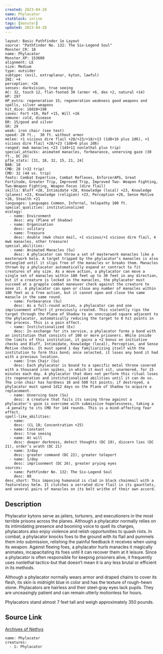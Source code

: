 ```yaml
---
created: 2023-04-28
name: Phylacator
statblock: inline
tags: [monster]
updated: 2023-04-28
---
```

```statblock
layout: Basic Pathfinder 1e Layout
source: "Pathfinder No. 132: The Six-Legend Soul"
Monster_CR: 18
name: Phylacator
Monster_XP: 153600
alignment: LE
size: Medium
type: outsider
subtype: (evil, extraplanar, kyton, lawful)
INI: +4
perception: +26
senses: darkvision, true seeing
AC: 32, touch 12, flat-footed 30 (armor +6, dex +2, natural +14)
HP: 297
HP_extra: regeneration 15; regeneration weakness good weapons and spells, silver weapons
hit_dice: 18d10+198
saves: Fort +19, Ref +15, Will +16
immune: cold, disease
DR: 15/good and silver
SR: 29
weak: iron chair (see text)
speed: 20 ft.,  30 ft. without armor
melee: +1 vicious dire flail +28/+23/+18/+13 (1d8+16 plus 2d6), +1 vicious dire flail +28/+23 (1d8+6 plus 2d6)
ranged: mwk manacles +23 (1d4+11 nonlethal plus trip)
special_attacks: animated manacles, forbearance, unnerving gaze (30 ft., DC 26)
pf1e_stats: [31, 18, 32, 15, 21, 24]
BAB: 18
CMB: 28 (+32 trip)
CMD: 32 (44 vs. trip)
feats: Combat Expertise, Combat Reflexes, EnforcerAPG, Great Fortitude, Greater Trip, Improved Trip, Improved Two- Weapon Fighting, Two-Weapon Fighting, Weapon Focus (dire flail)
skills: Bluff +28, Intimidate +28, Knowledge (local) +23, Knowledge (planes) +23, Knowledge (religion) +23, Perception +26, Sense Motive +26, Stealth +21
languages: Languages Common, Infernal, telepathy 100 ft.
special_qualities: institutionalized
ecology:
  - name: Environment
    desc: any (Plane of Shadow)
  - name: Organisation
    desc: solitary
  - name: Treasure
    desc: double (mwk chain mail, +1 vicious/+1 vicious dire flail, 4 mwk manacles, other treasure)
special_abilities:
  - name: Animated Manacles (Su)
    desc: A phylacator can throw a set of masterwork manacles like a masterwork bola. A target tripped by the phylacator’s manacles is also entangled until it slips free of the manacles or breaks them. Manacles thrown by a phylacator automatically expand or contract to fit creatures of any size. As a move action, a phylacator can move a single set of manacles within 180 feet up to 30 feet in any direction, but if a creature is locked in the manacles, the phylacator must succeed at a grapple combat maneuver check against the creature to move it. A phylacator can open or close any number of manacles within 180 feet as a free action, but it cannot open and close the same manacle in the same round.
  - name: Forbearance (Su)
    desc: As a full-round action, a phylacator can end one imprisonment effect it previously created. This violently rips the target through the Plane of Shadow to an unoccupied square adjacent to the phylacator, automatically reducing the target to 0 hit points in the process. This is a pain effect.
  - name: Institutionalized (Ex)
    desc: In exchange for its service, a phylacator forms a bond with an institution that consists of 100 or more prisoners. While inside the limits of this institution, it gains a +2 bonus on initiative checks and Bluff, Intimidate, Knowledge (local), Perception, and Sense Motive checks. It must spend 1 day familiarizing itself with the institution to form this bond; once selected, it loses any bond it had with a previous location.
  - name: Iron Chair (Su)
    desc: Each phylacator is bound to a specific metal throne covered with a thousand iron spikes, in which it must sit, unarmored, for 15 minutes each day. A phylacator that does not perform this ritual loses its regeneration and institutionalized abilities until it can do so. The iron chair has hardness 10 and 500 hit points; if destroyed, a phylacator must spend 1d12 days on the Plane of Shadow to acquire a replacement.
  - name: Unnerving Gaze (Su)
    desc: A creature that fails its saving throw against a phylacator’s gaze is overcome with submissive hopelessness, taking a -4 penalty to its CMD for 1d4 rounds. This is a mind-affecting fear effect.
spell-like_abilities:
  - name:
    desc: (CL 18; Concentration +25)
  - name: Constant
    desc: true seeing
  - name: At will
    desc: deeper darkness, detect thoughts (DC 19), discern lies (DC 21), order’s wrath (DC 21)
  - name: 3/day
    desc: greater command (DC 22), greater teleport
  - name: 1/day
    desc: imprisonment (DC 26), greater prying eyes
sources:
  - name: Pathfinder No. 132: The Six-Legend Soul
    desc: 88
desc_short: This imposing humanoid is clad in black chainmail with a featureless helm. It clutches a serrated dire flail in its gauntlets, and several pairs of manacles on its belt writhe of their own accord.
```
## Description
Phylacator kytons serve as jailers, torturers, and executioners in the most terrible prisons across the planes. Although a phylacator normally relies on its intimidating presence and booming voice to quell its charges, phylacators also enjoy violence and relish opportunities to quash riots. In combat, a phylacator knocks foes to the ground with its flail and pummels them into submission, relishing the painful feedback it receives when using its weapon. Against fleeing foes, a phylacator hurls manacles it magically animates, incapacitating its foes until it can recover them at it leisure. Since a phylacator is often responsible for keeping prisoners alive, it frequently uses nonlethal tactics-but that doesn’t mean it is any less brutal or efficient in its methods.

 Although a phylacator normally wears armor and draped chains to cover its flesh, its skin is midnight blue in color and has the texture of rough-hewn stone. Phylacators are hairless and their steel-gray eyes lack pupils. They are unceasingly patient and can remain utterly motionless for hours.

 Phylacators stand almost 7 feet tall and weigh approximately 350 pounds.
## Source Link
[Archives of Nethys](https://aonprd.com/MonsterDisplay.aspx?ItemName=Phylacator)
```encounter-table
name: Phylacator
creatures:
  - 1: Phylacator
```
